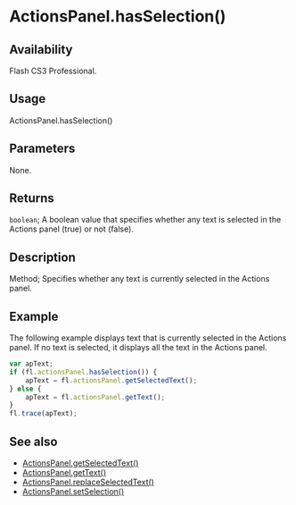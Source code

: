 # ActionsPanel.hasSelection()

## Availability

Flash CS3 Professional.

## Usage

ActionsPanel.hasSelection()

## Parameters

None.

## Returns

`boolean`; A boolean value that specifies whether any text is selected in the Actions panel (true) or not (false).

## Description

Method; Specifies whether any text is currently selected in the Actions panel.

## Example

The following example displays text that is currently selected in the Actions panel. If no text is selected, it displays all the text in the Actions panel.

```javascript
var apText;
if (fl.actionsPanel.hasSelection()) {
    apText = fl.actionsPanel.getSelectedText();
} else {
    apText = fl.actionsPanel.getText();
}
fl.trace(apText);
```

## See also

- [ActionsPanel.getSelectedText()](../ActionsPanel_object/ActionsPanel2.md)
- [ActionsPanel.getText()](../ActionsPanel_object/ActionsPanel3.md)
- [ActionsPanel.replaceSelectedText()](../ActionsPanel_object/ActionsPanel5.md)
- [ActionsPanel.setSelection()](../ActionsPanel_object/ActionsPanel7.md)
